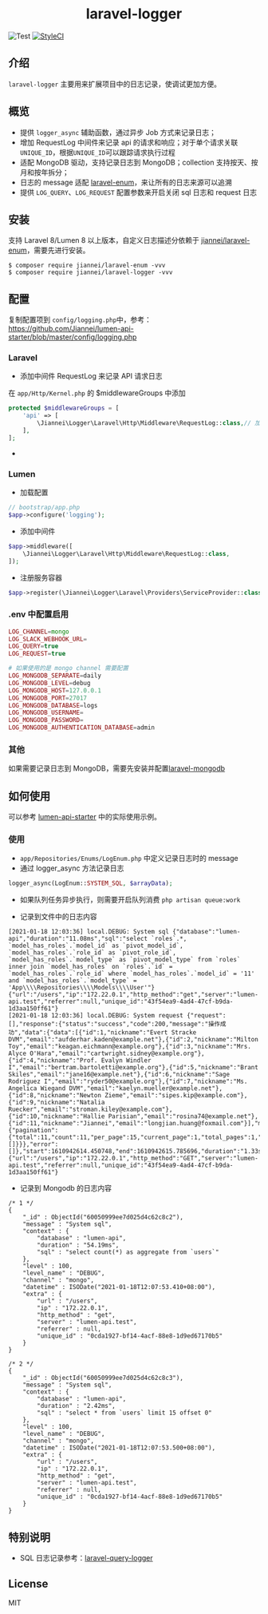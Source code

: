 <h1 align="center"> laravel-logger </h1>

![Test](https://github.com/Jiannei/laravel-logger/workflows/Test/badge.svg)
[![StyleCI](https://github.styleci.io/repos/317144680/shield?branch=main)](https://github.styleci.io/repos/317144680?branch=main)

## 介绍

`laravel-logger` 主要用来扩展项目中的日志记录，使调试更加方便。

## 概览

- 提供 `logger_async` 辅助函数，通过异步 Job 方式来记录日志；
- 增加 RequestLog 中间件来记录 api 的请求和响应；对于单个请求关联 `UNIQUE_ID`，根据`UNIQUE_ID`可以跟踪请求执行过程
- 适配 MongoDB 驱动，支持记录日志到 MongoDB；collection 支持按天、按月和按年拆分；
- 日志的 message 适配 [laravel-enum](https://github.com/Jiannei/laravel-enum)，来让所有的日志来源可以追溯
- 提供 `LOG_QUERY`、`LOG_REQUEST` 配置参数来开启关闭 sql 日志和 request 日志

## 安装

支持 Laravel 8/Lumen 8 以上版本，自定义日志描述分依赖于  [jiannei/laravel-enum](https://github.com/Jiannei/laravel-enum)，需要先进行安装。


```shell
$ composer require jiannei/laravel-enum -vvv
$ composer require jiannei/laravel-logger -vvv
```


## 配置

复制配置项到 `config/logging.php`中，参考：https://github.com/Jiannei/lumen-api-starter/blob/master/config/logging.php

### Laravel

- 添加中间件 RequestLog 来记录 API 请求日志

在 `app/Http/Kernel.php` 的 $middlewareGroups 中添加

```php
protected $middlewareGroups = [
    'api' => [
        \Jiannei\Logger\Laravel\Http\Middleware\RequestLog::class,// 加在这个地方
    ],
];
```

-

### Lumen

- 加载配置

```php
// bootstrap/app.php
$app->configure('logging');
```

- 添加中间件

```php
$app->middleware([
    \Jiannei\Logger\Laravel\Http\Middleware\RequestLog::class,
]);

```

- 注册服务容器

```php
$app->register(\Jiannei\Logger\Laravel\Providers\ServiceProvider::class);
```

### .env 中配置启用

```php
LOG_CHANNEL=mongo
LOG_SLACK_WEBHOOK_URL=
LOG_QUERY=true
LOG_REQUEST=true

# 如果使用的是 mongo channel 需要配置
LOG_MONGODB_SEPARATE=daily
LOG_MONGODB_LEVEL=debug
LOG_MONGODB_HOST=127.0.0.1
LOG_MONGODB_PORT=27017
LOG_MONGODB_DATABASE=logs
LOG_MONGODB_USERNAME=
LOG_MONGODB_PASSWORD=
LOG_MONGODB_AUTHENTICATION_DATABASE=admin
```

### 其他

如果需要记录日志到 MongoDB，需要先安装并配置[laravel-mongodb](https://github.com/jenssegers/laravel-mongodb)

## 如何使用

可以参考 [lumen-api-starter](https://github.com/Jiannei/lumen-api-starter) 中的实际使用示例。

### 使用

- `app/Repositories/Enums/LogEnum.php` 中定义记录日志时的 message
- 通过 logger_async 方法记录日志

```php
logger_async(LogEnum::SYSTEM_SQL, $arrayData);
```

- 如果队列任务异步执行，则需要开启队列消费 `php artisan queue:work`

- 记录到文件中的日志内容

```
[2021-01-18 12:03:36] local.DEBUG: System sql {"database":"lumen-api","duration":"11.08ms","sql":"select `roles`.*, `model_has_roles`.`model_id` as `pivot_model_id`, `model_has_roles`.`role_id` as `pivot_role_id`, `model_has_roles`.`model_type` as `pivot_model_type` from `roles` inner join `model_has_roles` on `roles`.`id` = `model_has_roles`.`role_id` where `model_has_roles`.`model_id` = '11' and `model_has_roles`.`model_type` = 'App\\\\Repositories\\\\Models\\\\User'"} {"url":"/users","ip":"172.22.0.1","http_method":"get","server":"lumen-api.test","referrer":null,"unique_id":"43f54ea9-4ad4-47cf-b9da-1d3aa150ff61"}
[2021-01-18 12:03:36] local.DEBUG: System request {"request":[],"response":{"status":"success","code":200,"message":"操作成功","data":{"data":[{"id":1,"nickname":"Evert Stracke DVM","email":"aufderhar.kaden@example.net"},{"id":2,"nickname":"Milton Toy","email":"keagan.eichmann@example.org"},{"id":3,"nickname":"Mrs. Alyce O'Hara","email":"cartwright.sidney@example.org"},{"id":4,"nickname":"Prof. Evalyn Windler I","email":"bertram.bartoletti@example.org"},{"id":5,"nickname":"Brant Skiles","email":"jane16@example.net"},{"id":6,"nickname":"Sage Rodriguez I","email":"ryder50@example.org"},{"id":7,"nickname":"Ms. Angelica Wiegand DVM","email":"kaelyn.mueller@example.net"},{"id":8,"nickname":"Newton Zieme","email":"sipes.kip@example.com"},{"id":9,"nickname":"Natalia Ruecker","email":"stroman.kiley@example.com"},{"id":10,"nickname":"Hallie Parisian","email":"rosina74@example.net"},{"id":11,"nickname":"Jiannei","email":"longjian.huang@foxmail.com"}],"meta":{"pagination":{"total":11,"count":11,"per_page":15,"current_page":1,"total_pages":1,"links":[]}}},"error":[]},"start":1610942614.450748,"end":1610942615.785696,"duration":"1.33s"} {"url":"/users","ip":"172.22.0.1","http_method":"GET","server":"lumen-api.test","referrer":null,"unique_id":"43f54ea9-4ad4-47cf-b9da-1d3aa150ff61"}
```

- 记录到 Mongodb 的日志内容

```
/* 1 */
{
    "_id" : ObjectId("60050999ee7d025d4c62c8c2"),
    "message" : "System sql",
    "context" : {
        "database" : "lumen-api",
        "duration" : "54.19ms",
        "sql" : "select count(*) as aggregate from `users`"
    },
    "level" : 100,
    "level_name" : "DEBUG",
    "channel" : "mongo",
    "datetime" : ISODate("2021-01-18T12:07:53.410+08:00"),
    "extra" : {
        "url" : "/users",
        "ip" : "172.22.0.1",
        "http_method" : "get",
        "server" : "lumen-api.test",
        "referrer" : null,
        "unique_id" : "0cda1927-bf14-4acf-88e8-1d9ed67170b5"
    }
}

/* 2 */
{
    "_id" : ObjectId("60050999ee7d025d4c62c8c3"),
    "message" : "System sql",
    "context" : {
        "database" : "lumen-api",
        "duration" : "2.42ms",
        "sql" : "select * from `users` limit 15 offset 0"
    },
    "level" : 100,
    "level_name" : "DEBUG",
    "channel" : "mongo",
    "datetime" : ISODate("2021-01-18T12:07:53.500+08:00"),
    "extra" : {
        "url" : "/users",
        "ip" : "172.22.0.1",
        "http_method" : "get",
        "server" : "lumen-api.test",
        "referrer" : null,
        "unique_id" : "0cda1927-bf14-4acf-88e8-1d9ed67170b5"
    }
}
```

## 特别说明

- SQL 日志记录参考：[laravel-query-logger](https://github.com/overtrue/laravel-query-logger)

## License

MIT